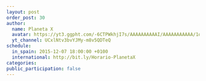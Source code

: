 ```yaml
---
layout: post
order_post: 30
author:
  name: Planeta X
  avatar: https://yt3.ggpht.com/-6CTPWkhjI7s/AAAAAAAAAAI/AAAAAAAAAAA/1oAdWU2ykto/s88-c-k-no/photo.jpg
  yt_channel: UCxlNtv3bvYJMy-m8v5QDTeQ
schedule:
  in_spain: 2015-12-07 18:00:00 +0100
  international: http://bit.ly/Horario-PlanetaX
categories:
public_participation: false
---
```

